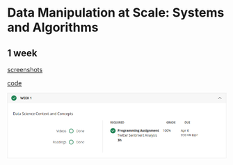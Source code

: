 # Data Manipulation at Scale: Systems and Algorithms

## 1 week
[screenshots](week1/screenshots)

[code](week1/screenshots)

![progress](week1/screenshots/progress%202.png)
